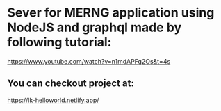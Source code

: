 # Sever for MERNG application using NodeJS and graphql made by following tutorial:
https://www.youtube.com/watch?v=n1mdAPFq2Os&t=4s

## You can checkout project at: 
https://lk-helloworld.netlify.app/
